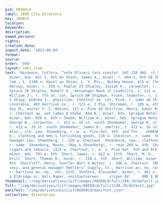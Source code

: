 ```yaml
---
pid: 00560cd
label: 1880 City Directory
key: 1880cd
location: 
keywords: 
description: 
named_persons: 
rights: 
creation_date: 
ingest_date: '2023-08-09'
format: 
source: 
order: '560'
layout: cmhc_item
text: 'Hardware, Cutlery, “sete Olivers tars cnostat  SHI 328 SHU  +2 Shilland, Anthony,
  miner, bds. 821 ¢. 8th O= Shinn, James A,, miner, r. 604-¢, 8th OE Shinn, Jonathan,
  lab., 1. 1108 n. Hazel ax Shinn, L. V. Mrs,, Quiney House, $15 w. Chestnut = Shinolt,
  Harvey, miner, r. 310 n. Poplar 23 Shipley, Josiah K., carpenter, r, 7th ne, cor.
  Spruce 28 Shipley, Robert H., messenger Bank of Leadville, r. 112 w. 34 bg Shipley,
  William J., r. 7th ne. cor, Spruce @# Shipman, Frank, teamster, r. 1116 n. Hazel
  5 Shipp, Andrew J., physician, Chestnut sw. cor. Pine, r. same vB Shire, Jumes,
  constable, 402 Harrison xv., r. 123 e. 2 Pig. Shireman, r. 185 w, 4th ig Shirley,
  Guy EL, waiter ©. C- Watson, 117 n. Pine 42 Shirline, Henry, baker Richie & Mayer,
  r. Chestaut aw. oot lames @ Shobe, Abe B., miner, bds. Sprague Hotel 5 Shobe, John,
  miner, bds. 826 e. 6th ~ Shobe, William A., miner, bds. Sprague Hote? wi Shoemaker,
  George W., carpenter, r. 412 w. 2d st. south Shoemaker, George W. Jr., smelter,
  r. 412 w. 2d st. south Shoemaker, James D., smelter, r. 412 w. 2d st. south Shoenberg,
  Alex., clk. Lew. Shoenberg, r. w. s. Pine bet, 4th  and 5th .  SHOENBERG, JOSEPH
  E., clothing and men’s furnishing goods, 116 w. Chestnut, r. same  Shoenberg, Lee,
  manager Lew. Shoenberg, r. 120 w. Chestaut  Shoenberg, Lew., clothing, 120 w. Chestnut,
  r. same  Shoenberg, Moses, (May & Shoenberg), r. rear 204 w. 4th  Shoenberg, Samuel,
  cigars and tobacco, 1124 w. Chestnut, r. w. s. Pine bet. 4th and 5th  Short, Alexander,
  miner, bds. 701 e. 5th  Short, James, r. 422 e. 11th  Short, M. D., foreman Diamond
  Drill  Short, Thomas R., miner, r. 316 ¢. 5th  Short, William, miner, bds. 724 ¢.
  8th  Shortleff, Henry, hostler Wall & Witter, r. 206 w. Chestnut  SHOUSE, A. J.,
  secy. and general manager Smelters’ Supply, Co., Harrison av. nw. cor. 2d st. south,
  r. Harrison av. nw.. vor, 12th  Shuford, Alexander, miner, r. 481 e. Chestnut  Ovren
  & Eldridge zc. Wall Paper, oncstautserees     zrigon AV.     ORE § BULLION MERCHANT    '
thumbnail: "/img/derivatives/iiif/images/00560cd/full/250,/0/default.jpg"
full: "/img/derivatives/iiif/images/00560cd/full/1140,/0/default.jpg"
manifest: "/img/derivatives/iiif/00560cd/manifest.json"
collection: directories
---
```


